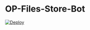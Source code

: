 # OP-Files-Store-Bot


[![Deploy](https://www.herokucdn.com/deploy/button.svg)](https://heroku.com/deploy?template=https://github.com/d65ff6f3/OP-Files-Store-Bot?organization=d65ff6f3&organization=d65ff6f3)
